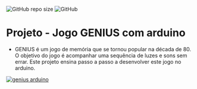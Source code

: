 ![GitHub repo size](https://img.shields.io/github/repo-size/miguelsrrobo/arduino-genius)
![GitHub](https://img.shields.io/github/license/miguelsrrobo/arduino-genius)
# Projeto - Jogo GENIUS com arduino
* GENIUS é um jogo de memória que se tornou popular na década de 80. O objetivo do jogo é acompanhar uma sequência de luzes e sons sem errar. Este projeto ensina passo a passo a desenvolver este jogo no arduino.

[![genius arduino](http://img.youtube.com/vi/gYgGgox5Q4o/0.jpg)](http://www.youtube.com/watch?v=gYgGgox5Q4o "arduino genius")
